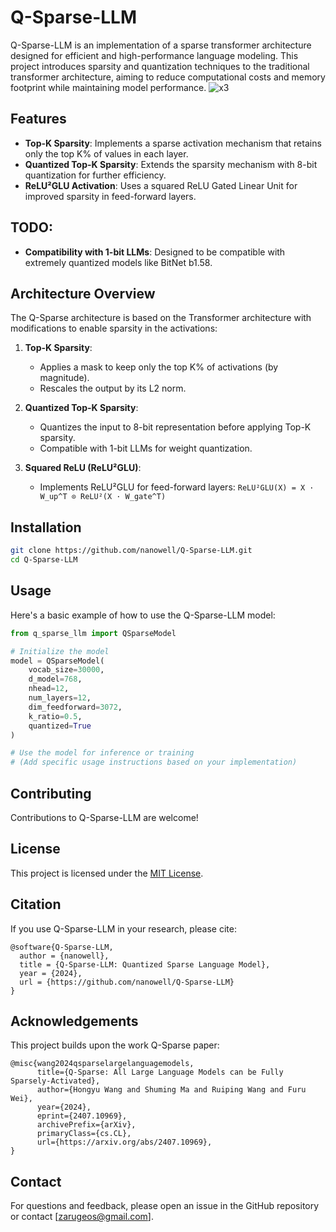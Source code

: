 # Q-Sparse-LLM

Q-Sparse-LLM is an implementation of a sparse transformer architecture designed for efficient and high-performance language modeling. This project introduces sparsity and quantization techniques to the traditional transformer architecture, aiming to reduce computational costs and memory footprint while maintaining model performance.
![x3](https://github.com/user-attachments/assets/79bb0f9e-fb25-4eb0-8899-4e497f4e34b3)

## Features

- **Top-K Sparsity**: Implements a sparse activation mechanism that retains only the top K% of values in each layer.
- **Quantized Top-K Sparsity**: Extends the sparsity mechanism with 8-bit quantization for further efficiency.
- **ReLU²GLU Activation**: Uses a squared ReLU Gated Linear Unit for improved sparsity in feed-forward layers.

## TODO:
- **Compatibility with 1-bit LLMs**: Designed to be compatible with extremely quantized models like BitNet b1.58.

## Architecture Overview

The Q-Sparse architecture is based on the Transformer architecture with modifications to enable sparsity in the activations:

1. **Top-K Sparsity**: 
   - Applies a mask to keep only the top K% of activations (by magnitude).
   - Rescales the output by its L2 norm.

2. **Quantized Top-K Sparsity**:
   - Quantizes the input to 8-bit representation before applying Top-K sparsity.
   - Compatible with 1-bit LLMs for weight quantization.

3. **Squared ReLU (ReLU²GLU)**:
   - Implements ReLU²GLU for feed-forward layers: `ReLU²GLU(X) = X · W_up^T ⊙ ReLU²(X · W_gate^T)`

## Installation

```bash
git clone https://github.com/nanowell/Q-Sparse-LLM.git
cd Q-Sparse-LLM
```

## Usage

Here's a basic example of how to use the Q-Sparse-LLM model:

```python
from q_sparse_llm import QSparseModel

# Initialize the model
model = QSparseModel(
    vocab_size=30000,
    d_model=768,
    nhead=12,
    num_layers=12,
    dim_feedforward=3072,
    k_ratio=0.5,
    quantized=True
)

# Use the model for inference or training
# (Add specific usage instructions based on your implementation)
```

## Contributing

Contributions to Q-Sparse-LLM are welcome!

## License

This project is licensed under the [MIT License](LICENSE).

## Citation

If you use Q-Sparse-LLM in your research, please cite:

```
@software{Q-Sparse-LLM,
  author = {nanowell},
  title = {Q-Sparse-LLM: Quantized Sparse Language Model},
  year = {2024},
  url = {https://github.com/nanowell/Q-Sparse-LLM}
}
```

## Acknowledgements

This project builds upon the work Q-Sparse paper:
```
@misc{wang2024qsparselargelanguagemodels,
      title={Q-Sparse: All Large Language Models can be Fully Sparsely-Activated}, 
      author={Hongyu Wang and Shuming Ma and Ruiping Wang and Furu Wei},
      year={2024},
      eprint={2407.10969},
      archivePrefix={arXiv},
      primaryClass={cs.CL},
      url={https://arxiv.org/abs/2407.10969}, 
}
```
## Contact

For questions and feedback, please open an issue in the GitHub repository or contact [zarugeos@gmail.com].
